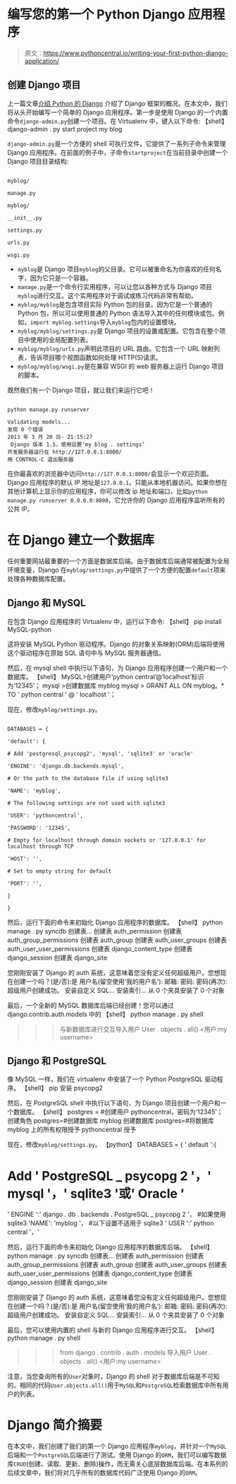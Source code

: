 # 编写您的第一个 Python Django 应用程序

> 原文：<https://www.pythoncentral.io/writing-your-first-python-django-application/>

## 创建 Django 项目

上一篇文章[介绍 Python 的 Django](https://www.pythoncentral.io/introduction-to-pythons-django/ "Introduction to Python's Django") 介绍了 Django 框架的概况。在本文中，我们将从头开始编写一个简单的 Django 应用程序。第一步是使用 Django 的一个内置命令`django-admin.py`创建一个项目。在 Virtualenv 中，键入以下命令:
【shell】
django-admin . py start project my blog

`django-admin.py`是一个方便的 shell 可执行文件，它提供了一系列子命令来管理 Django 应用程序。在前面的例子中，子命令`startproject`在当前目录中创建一个 Django 项目目录结构:

```

myblog/

manage.py

myblog/

__init__.py

settings.py

urls.py

wsgi.py

```

*   `myblog`是 Django 项目`myblog`的父目录。它可以被重命名为你喜欢的任何名字，因为它只是一个容器。
*   `manage.py`是一个命令行实用程序，可以让您以各种方式与 Django 项目`myblog`进行交互。这个实用程序对于调试或练习代码非常有帮助。
*   `myblog/myblog`是包含项目实际 Python 包的目录。因为它是一个普通的 Python 包，所以可以使用普通的 Python 语法导入其中的任何模块或包。例如，`import myblog.settings`导入`myblog`包内的设置模块。
*   `myblog/myblog/settings.py`是 Django 项目的设置或配置。它包含在整个项目中使用的全局配置列表。
*   `myblog/myblog/urls.py`声明此项目的 URL 路由。它包含一个 URL 映射列表，告诉项目哪个视图函数如何处理 HTTP(S)请求。
*   `myblog/myblog/wsgi.py`是在兼容 WSGI 的 web 服务器上运行 Django 项目的脚本。

既然我们有一个 Django 项目，就让我们来运行它吧！

```

python manage.py runserver

Validating models...
发现 0 个错误
2013 年 3 月 20 日- 21:15:27 
 Django 版本 1.5，使用设置‘my blog . settings’
开发服务器运行在 http://127.0.0.1:8000/ 
用 CONTROL-C 退出服务器

```

在你最喜欢的浏览器中访问`http://127.0.0.1:8000/`会显示一个欢迎页面。Django 应用程序的默认 IP 地址是`127.0.0.1`，只能从本地机器访问。如果你想在其他计算机上显示你的应用程序，你可以修改 ip 地址和端口，比如`python manage.py runserver 0.0.0.0:8000`，它允许你的 Django 应用程序监听所有的公共 IP。

# 在 Django 建立一个数据库

任何重要网站最重要的一个方面是数据库后端。由于数据库后端通常被配置为全局环境变量，Django 在`myblog/settings.py`中提供了一个方便的配置`default`项来处理各种数据库配置。

## Django 和 MySQL

在包含 Django 应用程序的 Virtualenv 中，运行以下命令:
【shell】
pip install MySQL-python

这将安装 MySQL Python 驱动程序。Django 的对象关系映射(ORM)后端将使用这个驱动程序在原始 SQL 语句中与 MySQL 服务器通信。

然后，在 mysql shell 中执行以下语句，为 Django 应用程序创建一个用户和一个数据库。
【shell】
MySQL>创建用户‘python central’@‘localhost’标识为‘12345’；
mysql >创建数据库 myblog
mysql > GRANT ALL ON myblog。* TO ' python central ' @ ' localhost '；

现在，修改`myblog/settings.py`。

```

DATABASES = {

'default': {

# Add 'postgresql_psycopg2', 'mysql', 'sqlite3' or 'oracle'

'ENGINE': 'django.db.backends.mysql',

# Or the path to the database file if using sqlite3

'NAME': 'myblog',

# The following settings are not used with sqlite3

'USER': 'pythoncentral',

'PASSWORD': '12345',

# Empty for localhost through domain sockets or '127.0.0.1' for localhost through TCP

'HOST': '',

# Set to empty string for default

'PORT': '',

}

}

```

然后，运行下面的命令来初始化 Django 应用程序的数据库。
【shell】
python manage . py syncdb
创建表...
创建表 auth_permission
创建表 auth_group_permissions
创建表 auth_group
创建表 auth_user_groups
创建表 auth_user_user_permissions
创建表 django_content_type
创建表 django_session
创建表 django_site

您刚刚安装了 Django 的 auth 系统，这意味着您没有定义任何超级用户。您想现在创建一个吗？(是/否):是
用户名(留空使用‘我的用户名’):
邮箱:
密码:
密码(再次):
超级用户创建成功。
安装自定义 SQL...
安装索引...
从 0 个夹具安装了 0 个对象

最后，一个全新的 MySQL 数据库后端已经创建！您可以通过 django.contrib.auth.models 中的
【shell】
python manage . py shell
>>>与新数据库进行交互导入用户
>>>User . objects . all()
<用户:my username>

## Django 和 PostgreSQL

像 MySQL 一样，我们在 virtualenv 中安装了一个 Python PostgreSQL 驱动程序。
【shell】
pip 安装 psycopg2

然后，在 PostgreSQL shell 中执行以下语句，为 Django 项目创建一个用户和一个数据库。
【shell】
postgres = #创建用户 pythoncentral，密码为‘12345’；
创建角色
postgres=#创建数据库 myblog
创建数据库
postgres=#将数据库 myblog 上的所有权限授予 pythoncentral
授予

现在，修改`myblog/settings.py`。
【python】
DATABASES = {
' default ':{
# Add ' PostgreSQL _ psycopg 2 '，' mysql '，' sqlite3 '或' Oracle '
' ENGINE ':' django . db . backends . PostgreSQL _ psycopg 2 '，
#如果使用 sqlite3
'NAME': 'myblog '，
#以下设置不适用于 sqlite3
' USER ':' python central '，'

然后，运行下面的命令来初始化 Django 应用程序的数据库后端。
【shell】
python manage . py syncdb
创建表...
创建表 auth_permission
创建表 auth_group_permissions
创建表 auth_group
创建表 auth_user_groups
创建表 auth_user_user_permissions
创建表 django_content_type
创建表 django_session
创建表 django_site

您刚刚安装了 Django 的 auth 系统，这意味着您没有定义任何超级用户。您想现在创建一个吗？(是/否):是
用户名(留空使用‘我的用户名’):
邮箱:
密码:
密码(再次):
超级用户创建成功。
安装自定义 SQL...
安装索引...
从 0 个夹具安装了 0 个对象

最后，您可以使用内置的 shell 与新的 Django 应用程序进行交互。
【shell】
python manage . py shell
>>>from django . contrib . auth . models 导入用户
>>>User . objects . all()
<用户:my username>

注意，当您查询所有的`User`对象时，Django 的 shell 对于数据库后端是不可知的。相同的代码`User.objects.all()`用于`MySQL`和`PostgreSQL`检索数据库中所有用户的列表。

# Django 简介摘要

在本文中，我们创建了我们的第一个 Django 应用程序`myblog`，并针对一个`MySQL`后端和一个`PostgreSQL`后端进行了测试。使用 Django 的`ORM`，我们可以编写数据库`CRUD`(创建、读取、更新、删除)操作，而无需关心底层数据库后端。在本系列的后续文章中，我们将对几乎所有的数据库代码广泛使用 Django 的`ORM`。
